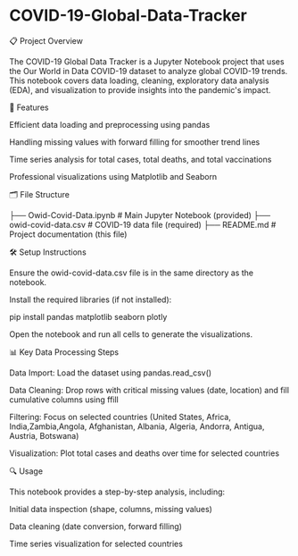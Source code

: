 # COVID-19-Global-Data-Tracker
📋 Project Overview

The COVID-19 Global Data Tracker is a Jupyter Notebook project that uses the Our World in Data COVID-19 dataset to analyze global COVID-19 trends. This notebook covers data loading, cleaning, exploratory data analysis (EDA), and visualization to provide insights into the pandemic's impact.

🚀 Features

Efficient data loading and preprocessing using pandas

Handling missing values with forward filling for smoother trend lines

Time series analysis for total cases, total deaths, and total vaccinations

Professional visualizations using Matplotlib and Seaborn

🗂️ File Structure

├── Owid-Covid-Data.ipynb   # Main Jupyter Notebook (provided)
├── owid-covid-data.csv     # COVID-19 data file (required)
├── README.md               # Project documentation (this file)

🛠️ Setup Instructions

Ensure the owid-covid-data.csv file is in the same directory as the notebook.

Install the required libraries (if not installed):

pip install pandas matplotlib seaborn plotly

Open the notebook and run all cells to generate the visualizations.

📊 Key Data Processing Steps

Data Import: Load the dataset using pandas.read_csv()

Data Cleaning: Drop rows with critical missing values (date, location) and fill cumulative columns using ffill

Filtering: Focus on selected countries (United States, Africa, India,Zambia,Angola, Afghanistan, Albania, Algeria, Andorra, Antigua, Austria, Botswana)

Visualization: Plot total cases and deaths over time for selected countries

🔍 Usage

This notebook provides a step-by-step analysis, including:

Initial data inspection (shape, columns, missing values)

Data cleaning (date conversion, forward filling)

Time series visualization for selected countries
